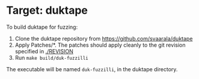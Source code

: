 # Target: duktape

To build duktape for fuzzing:

1. Clone the duktape repository from https://github.com/svaarala/duktape
2. Apply Patches/\*. The patches should apply cleanly to the git revision specified in [./REVISION](./REVISION)
3. Run `make build/duk-fuzzilli`

The executable will be named `duk-fuzzilli`, in the duktape directory.
